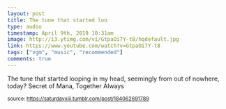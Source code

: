```yaml
---
layout: post
title: The tune that started loo
type: audio
timestamp: April 9th, 2019 10:31am
image: http://i3.ytimg.com/vi/GtpaOi7Y-t8/hqdefault.jpg
link: https://www.youtube.com/watch?v=GtpaOi7Y-t8
tags: ["vgm", "music", "recommended"]
comments: true
---
```

    
The tune that started looping in my head, seemingly from out of nowhere, today?
Secret of Mana, Together Always
 
  
<small>source: https://saturdayxiii.tumblr.com/post/184062691789</small>